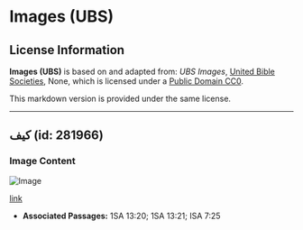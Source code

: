 # Images (UBS)

## License Information

**Images (UBS)** is based on and adapted from: _UBS Images_, [United Bible Societies](https://unitedbiblesocieties.org/), None, which is licensed under a [Public Domain CC0](https://creativecommons.org/public-domain/cc0/).

This markdown version is provided under the same license.



--------------------------------

## كيف (id: 281966)

### Image Content

![Image](https://cdn.aquifer.bible/aquifer-content/resources/Media/WEB-0328_hoe.jpg)

[link](https://cdn.aquifer.bible/aquifer-content/resources/Media/WEB-0328_hoe.jpg)

* **Associated Passages:** 1SA 13:20; 1SA 13:21; ISA 7:25

